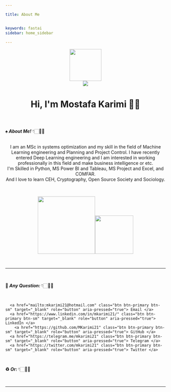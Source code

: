 ```yaml
---

title: About Me


keywords: fastai
sidebar: home_sidebar

---
```



<p align="center">
  <a href="https://mkarimi21.ir/" target="_blank">
    <img src='https://avataaars.io/?avatarStyle=Circle&topType=ShortHairShortWaved&accessoriesType=Prescription02&hairColor=Black&facialHairType=BeardLight&facialHairColor=Black&clotheType=Hoodie&clotheColor=Black&eyeType=Wink&eyebrowType=Default&mouthType=Smile&skinColor=Light' width="100" height="100">
  </a>
  <br>  
  <a href="https://www.MKarimi21.ir" target="_blank" style="display:inline-flex"><img src="https://img.shields.io/badge/Create--by-MKarimi-red?style=flat-square" target="_blank"></a>  
</p>
<h3 style="font-size:200%;" align="center">Hi, I'm Mostafa Karimi ✌🏻</h3> 
<br>




<b>♠️<i> About Me! </i></b>👇🏻🤟🏻

<p align="center">
  
<br>
  I am an MSc in systems optimization and my skill in the field of Machine Learning engineering and Planning and Project Control. I have recently entered Deep Learning engineering and I am interested in working professionally in this field and make business intelligence or etc.
<br>
  I'm Skilled in Python, MS Power BI and Tableau, MS Project and Excel, and COMFAR.
<br>
  And I love to learn CEH, Cryptography, Open Source Society and Sociology.
</p>
<br>
<p align="center">
    <img align="centre" src="https://github-readme-stats-eight-theta.vercel.app/api?username=mkarimi21&show_icons=true&hide_border=true&include_all_commits=true&count_private=true&bg_color=00000000&theme=tokyonight" height=180px/><img height="120px" src="https://github-readme-stats.vercel.app/api/top-langs/?username=mkarimi21&hide=html&hide_title=true&hide_border=true&layout=compact&langs_count=8&theme=tokyonight&bg_color=00000000" />
</p>
<br>

____

<br>

<b>📌<i> Any Question: </i></b>👇🏻🤟🏻 

<br>

<div class="btn-group" role="group" aria-label="Basic example">
  <p align="center">  
      
      <a href="mailto:mkarimi21@hotmail.com" class="btn btn-primary btn-sm" target="_blank" role="button" aria-pressed="true"> Email </a> 
      <a href="https://www.linkedin.com/in/mkarimi21/" class="btn btn-primary btn-sm" target="_blank" role="button" aria-pressed="true"> LinkedIn </a>
        <a href="https://github.com/MKarimi21" class="btn btn-primary btn-sm" target="_blank" role="button" aria-pressed="true"> GitHub </a>
      <a href="https://telegram.me/mkarimi21" class="btn btn-primary btn-sm" target="_blank" role="button" aria-pressed="true"> Telegram </a>
      <a href="https://twitter.com/mkarimi21" class="btn btn-primary btn-sm" target="_blank" role="button" aria-pressed="true"> Twitter </a>
      
   </p>
   
</div>

<br>


<b>♻️<i> Or: </i></b>👇🏻🤟🏻
    
<br>

<script src="https://utteranc.es/client.js"
        repo="mkarimi21/datamining_tutorial"
        issue-term="pathname"
        label="Comment"
        theme="github-dark"
        crossorigin="anonymous"
        async>
</script>




____


